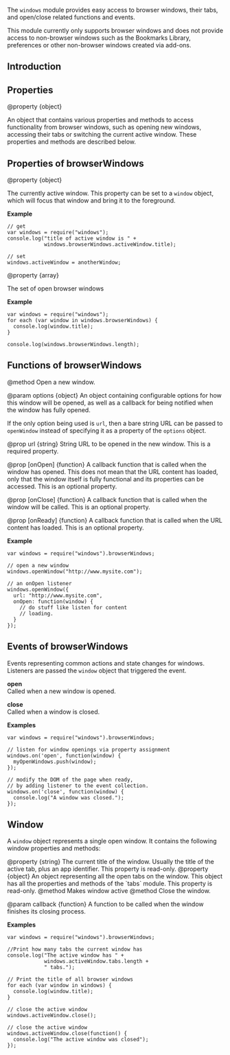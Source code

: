 <!-- contributed by Felipe Gomes [felipc@gmail.com]  -->


The `windows` module provides easy access to browser windows, their
tabs, and open/close related functions and events.

This module currently only supports browser windows and does not provide
access to non-browser windows such as the Bookmarks Library, preferences
or other non-browser windows created via add-ons.

Introduction
------------

Properties
----------

<api name="browserWindows">
@property {object}

An object that contains various properties and methods to access
functionality from browser windows, such as opening new windows, accessing
their tabs or switching the current active window. These properties and
methods are described below.
</api>


Properties of browserWindows
----------------------------

<api name="activeWindow">
@property {object}

The currently active window.  This property can be set to a `window` object,
which will focus that window and bring it to the foreground.
</api>

**Example**

    // get
    var windows = require("windows");
    console.log("title of active window is " + 
                windows.browserWindows.activeWindow.title);

    // set
    windows.activeWindow = anotherWindow;

<api name="browserWindows">
@property {array}

The set of open browser windows
</api>

**Example**

    var windows = require("windows");
    for each (var window in windows.browserWindows) {
      console.log(window.title);
    }

    console.log(windows.browserWindows.length);

Functions of browserWindows
---------------------------

<api name="openWindow">
@method
Open a new window.

@param options {object}
An object containing configurable options for how this window will be opened,
as well as a callback for being notified when the window has fully opened.

If the only option being used is `url`, then a bare string URL can be passed to
`openWindow` instead of specifying it as a property of the `options` object.

@prop url {string}
String URL to be opened in the new window.
This is a required property.

@prop [onOpen] {function}
A callback function that is called when the window has opened. This does not
mean that the URL content has loaded, only that the window itself is fully
functional and its properties can be accessed. This is an optional property.

@prop [onClose] {function}
A callback function that is called when the window will be called.
This is an optional property.

@prop [onReady] {function}
A callback function that is called when the URL content has loaded. This is an
optional property.
</api>

**Example**

    var windows = require("windows").browserWindows;

    // open a new window
    windows.openWindow("http://www.mysite.com");

    // an onOpen listener
    windows.openWindow({
      url: "http://www.mysite.com",
      onOpen: function(window) {
        // do stuff like listen for content
        // loading.
      }
    });

Events of browserWindows
------------------------

Events representing common actions and state changes for windows.
Listeners are passed the `window` object that triggered the event.

**open**  
Called when a new window is opened.

**close**  
Called when a window is closed.

**Examples**

    var windows = require("windows").browserWindows;

    // listen for window openings via property assignment
    windows.on('open', function(window) {
      myOpenWindows.push(window);
    });

    // modify the DOM of the page when ready,
    // by adding listener to the event collection.
    windows.on('close', function(window) {
      console.log("A window was closed.");
    });

Window
------

A `window` object represents a single open window. It contains the following
window properties and methods:

<api name="title">
@property {string}
The current title of the window. Usually the title of the active tab,
plus an app identifier.
This property is read-only.
</api>

<api name="tabs">
@property {object}
An object representing all the open tabs on the window. This object
has all the properties and methods of the `tabs` module.
This property is read-only.
</api>

<api name="focus">
@method
Makes window active
</api>

<api name="close">
@method 
Close the window.

@param callback {function}
A function to be called when the window finishes its closing process.
</api>


**Examples**

    var windows = require("windows").browserWindows;

    //Print how many tabs the current window has
    console.log("The active window has " +
                windows.activeWindow.tabs.length +
                " tabs.");

    // Print the title of all browser windows
    for each (var window in windows) {
      console.log(window.title);
    }

    // close the active window
    windows.activeWindow.close();

    // close the active window
    windows.activeWindow.close(function() {
      console.log("The active window was closed");
    });
